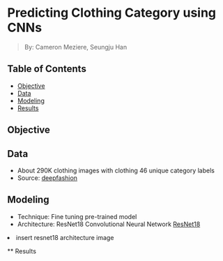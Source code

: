 # Predicting Clothing Category using CNNs
> By: Cameron Meziere, Seungju Han

## Table of Contents
- [Objective](#objective)
- [Data](#data)
- [Modeling](#modeling)
- [Results](#results)

## Objective


## Data
* About 290K clothing images with clothing 46 unique category labels
* Source: [deepfashion](http://mmlab.ie.cuhk.edu.hk/projects/DeepFashion/AttributePrediction.html)

## Modeling
* Technique: Fine tuning pre-trained model
* Architecture: ResNet18 Convolutional Neural Network
[ResNet18]()
<li> insert resnet18 architecture image</li>

** Results
